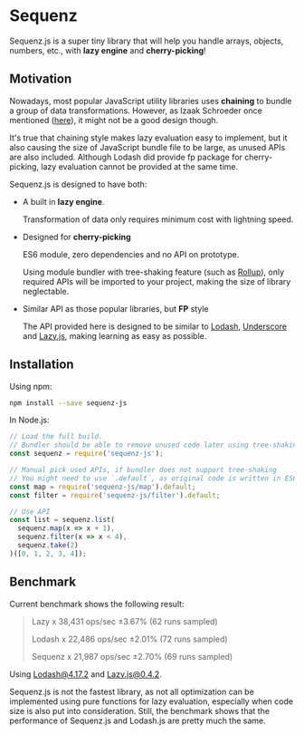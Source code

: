 Sequenz
=======

Sequenz.js is a super tiny library that will help you handle arrays, objects, numbers, etc., with
**lazy engine** and **cherry-picking**!

Motivation
----------

Nowadays, most popular JavaScript utility libraries uses **chaining** to bundle a group of data
transformations. However, as Izaak Schroeder once mentioned ([here](https://medium.com/making-internets/why-using-chain-is-a-mistake-9bc1f80d51ba#.69nr9odxl)),
it might not be a good design though.

It's true that chaining style makes lazy evaluation easy to implement, but it also causing the size
of JavaScript bundle file to be large, as unused APIs are also included. Although Lodash did
provide fp package for cherry-picking, lazy evaluation cannot be provided at the same time.

Sequenz.js is designed to have both:

+ A built in **lazy engine**.

  Transformation of data only requires minimum cost with lightning speed.

+ Designed for **cherry-picking**

  ES6 module, zero dependencies and no API on prototype.

  Using module bundler with tree-shaking feature (such as [Rollup](http://rollupjs.org/)), only
  required APIs will be imported to your project, making the size of library neglectable.

+ Similar API as those popular libraries, but **FP** style

  The API provided here is designed to be similar to [Lodash](https://lodash.com/),
  [Underscore](http://underscorejs.org/) and [Lazy.js](http://danieltao.com/lazy.js/), making
  learning as easy as possible.

Installation
------------

Using npm:

```bash
npm install --save sequenz-js
```

In Node.js:

```JavaScript
// Load the full build.
// Bundler should be able to remove unused code later using tree-shaking feature.
const sequenz = require('sequenz-js');

// Manual pick used APIs, if bundler does not support tree-shaking
// You might need to use `.default`, as original code is written in ES6
const map = require('sequenz-js/map').default;
const filter = require('sequenz-js/filter').default;

// Use API
const list = sequenz.list(
  sequenz.map(x => x + 1),
  sequenz.filter(x => x < 4),
  sequenz.take(2)
)([0, 1, 2, 3, 4]);
```

Benchmark
----------

Current benchmark shows the following result:

> Lazy x 38,431 ops/sec ±3.67% (62 runs sampled)
>
> Lodash x 22,486 ops/sec ±2.01% (72 runs sampled)
>
> Sequenz x 21,987 ops/sec ±2.70% (69 runs sampled)

Using Lodash@4.17.2 and Lazy.js@0.4.2.

Sequenz.js is not the fastest library, as not all optimization can be implemented using pure
functions for lazy evaluation, especially when code size is also put into consideration. Still,
the benchmark shows that the performance of Sequenz.js and Lodash.js are pretty much the same.
